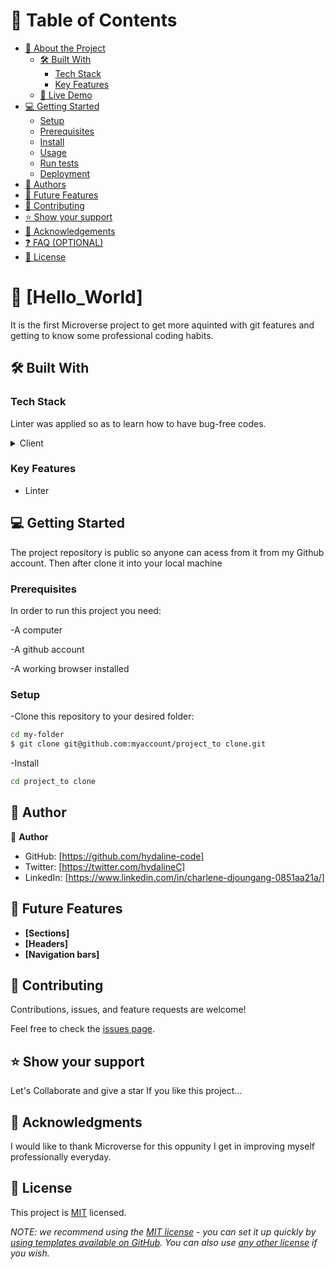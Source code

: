 <a name="readme-top"></a>



<!-- TABLE OF CONTENTS -->

# 📗 Table of Contents
- [📖 About the Project](#about-project)
  - [🛠 Built With](#built-with)
    - [Tech Stack](#tech-stack)
    - [Key Features](#key-features)
  - [🚀 Live Demo](#live-demo)
- [💻 Getting Started](#getting-started)
  - [Setup](#setup)
  - [Prerequisites](#prerequisites)
  - [Install](#install)
  - [Usage](#usage)
  - [Run tests](#run-tests)
  - [Deployment](#triangular_flag_on_post-deployment)
- [👥 Authors](#authors)
- [🔭 Future Features](#future-features)
- [🤝 Contributing](#contributing)
- [⭐️ Show your support](#support)
- [🙏 Acknowledgements](#acknowledgements)
- [❓ FAQ (OPTIONAL)](#faq)
- [📝 License](#license)


<!-- PROJECT DESCRIPTION -->

# 📖 [Hello_World] <a name="about-project"></a>

It is the first Microverse project to get more aquinted with git features and getting to know some 
  professional coding habits.

## 🛠 Built With <a name="HTML & CSS"></a>

### Tech Stack <a name="tech-stack"></a>

Linter was applied so as to learn how to have bug-free codes.

<details>
  <summary>Client</summary>
  <ul>
    <li>HTML & CSS</li>
    <li>Linter</li>
  </ul>
</details>

<!-- Features -->

### Key Features <a name="key-features"></a>

<ul>
    <li>Linter</li>
  </ul>
<!--<p align="right">(<a href="#readme-top">back to top</a>)</p>-->

<!-- GETTING STARTED -->

## 💻 Getting Started <a name="getting-started"></a>

 The project repository is public so anyone can acess from it from my Github account.
Then after clone it into your local machine

### Prerequisites

In order to run this project you need:

-A computer

-A github account 

-A working browser installed

### Setup
-Clone this repository to your desired folder:

   ```sh
  cd my-folder
$ git clone git@github.com:myaccount/project_to clone.git
```
-Install 

   ```sh
  cd project_to clone
  
 ```

<!--<p align="right">(<a href="#readme-top">back to top</a>)</p>-->

<!-- AUTHORS -->

## 👥 Author <a name="authors"></a>

👤 **Author**

- GitHub: [https://github.com/hydaline-code]
- Twitter: [https://twitter.com/hydalineC]
- LinkedIn: [https://www.linkedin.com/in/charlene-djoungang-0851aa21a/]

<!--<p align="right">(<a href="#readme-top">back to top</a>)</p>-->

<!-- FUTURE FEATURES -->

## 🔭 Future Features <a name="future-features"></a>

- **[Sections]**
- **[Headers]**
- **[Navigation bars]**

<!--<p align="right">(<a href="#readme-top">back to top</a>)</p>-->

<!-- CONTRIBUTING -->
## 🤝 Contributing <a name="contributing"></a>

Contributions, issues, and feature requests are welcome!

Feel free to check the [issues page](../../issues/).

<!--<p align="right">(<a href="#readme-top">back to top</a>)</p>-->

<!-- SUPPORT -->
## ⭐️ Show your support <a name="support"></a>

 Let's Collaborate and give a star
      If you like this project...
<!--<p align="right">(<a href="#readme-top">back to top</a>)</p>-->

<!-- ACKNOWLEDGEMENTS -->

## 🙏 Acknowledgments <a name="acknowledgements"></a>

I would like to thank Microverse for this oppunity I get in improving myself professionally everyday.

<!--<p align="right">(<a href="#readme-top">back to top</a>)</p>-->


<!-- LICENSE -->

## 📝 License <a name="license"></a>

This project is [MIT](./LICENSE) licensed.

_NOTE: we recommend using the [MIT license](https://choosealicense.com/licenses/mit/) - you can set it up quickly by [using templates available on GitHub](https://docs.github.com/en/communities/setting-up-your-project-for-healthy-contributions/adding-a-license-to-a-repository). You can also use [any other license](https://choosealicense.com/licenses/) if you wish._

